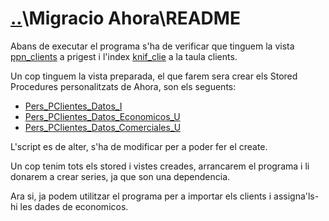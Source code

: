# [..](..)\Migracio Ahora\README

Abans de executar el programa s'ha de verificar que tinguem la vista [ppn_clients] a prigest i l'index [knif_clie] a la taula clients.

Un cop tinguem la vista preparada, el que farem sera crear els Stored Procedures personalitzats de Ahora, son els seguents:

- [Pers_PClientes_Datos_I]
- [Pers_PClientes_Datos_Economicos_U]
- [Pers_PClientes_Datos_Comerciales_U]

L'script es de alter, s'ha de modificar per a poder fer el create.

Un cop tenim tots els stored i vistes creades, arrancarem el programa i li donarem a crear series, ja que son una dependencia.

Ara si, ja podem utilitzar el programa per a importar els clients i assigna'ls-hi les dades de economicos.

[ppn_clients]: MySQL#ppn_clients
[knif_clie]: MySQL#knif_clie
[Pers_PClientes_Datos_I]: StoredProcedures#sql
[Pers_PClientes_Datos_Economicos_U]: StoredProcedures#sql-1
[Pers_PClientes_Datos_Comerciales_U]: StoredProcedures#sql-2
